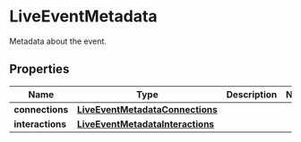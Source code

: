 

# LiveEventMetadata

Metadata about the event.

## Properties

| Name | Type | Description | Notes |
|------------ | ------------- | ------------- | -------------|
|**connections** | [**LiveEventMetadataConnections**](LiveEventMetadataConnections.md) |  |  |
|**interactions** | [**LiveEventMetadataInteractions**](LiveEventMetadataInteractions.md) |  |  |



